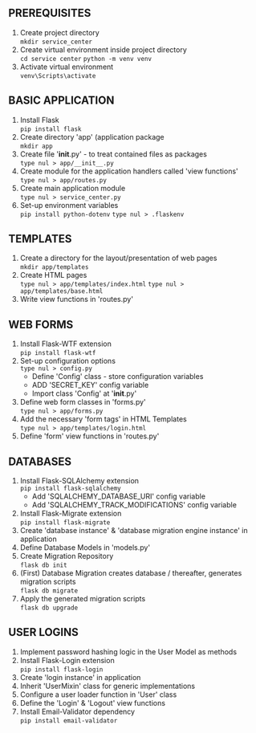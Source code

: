 ## PREREQUISITES
1. Create project directory</br>
    ```mkdir service_center```
2. Create virtual environment inside project directory</br>
    ```cd service center```
    ```python -m venv venv```
3. Activate virtual environment</br>
    ```venv\Scripts\activate```

## BASIC APPLICATION
1. Install Flask</br>
    ```pip install flask```
2. Create directory 'app' (application package</br>
    ```mkdir app```
3. Create file '__init__.py' - to treat contained files as packages</br>
    ```type nul > app/__init__.py```
4. Create module for the application handlers called 'view functions'</br>
    ```type nul > app/routes.py```
5. Create main application module</br>
    ```type nul > service_center.py```
6. Set-up environment variables</br>
    ```pip install python-dotenv```
    ```type nul > .flaskenv```

## TEMPLATES
1. Create a directory for the layout/presentation of web pages</br>
    ```mkdir app/templates```
2. Create HTML pages</br>
    ```type nul > app/templates/index.html```
    ```type nul > app/templates/base.html```
3. Write view functions in 'routes.py'</br>

## WEB FORMS
1. Install Flask-WTF extension</br>
    ```pip install flask-wtf```
2. Set-up configuration options</br>
    ```type nul > config.py```
    - Define 'Config' class - store configuration variables
    - ADD 'SECRET_KEY' config variable
    - Import class 'Config' at '__init__.py'
3. Define web form classes in 'forms.py'</br>
    ```type nul > app/forms.py```
4. Add the necessary 'form tags' in HTML Templates</br>
    ```type nul > app/templates/login.html```
5. Define 'form' view functions in 'routes.py'</br>

## DATABASES
1. Install Flask-SQLAlchemy extension</br>
    ```pip install flask-sqlalchemy```
    - Add 'SQLALCHEMY_DATABASE_URI' config variable
    - Add 'SQLALCHEMY_TRACK_MODIFICATIONS' config variable
2. Install Flask-Migrate extension</br>
    ```pip install flask-migrate```
3. Create 'database instance' & 'database migration engine instance' in application</br>
4. Define Database Models in 'models.py'</br>
5. Create Migration Repository</br>
    ```flask db init```
6. (First) Database Migration creates database / thereafter, generates migration scripts</br>
    ```flask db migrate```
7. Apply the generated migration scripts</br>
    ```flask db upgrade```

## USER LOGINS
1. Implement password hashing logic in the User Model as methods</br>
2. Install Flask-Login extension</br>
    ```pip install flask-login```
3. Create 'login instance' in application</br>
4. Inherit 'UserMixin' class for generic implementations </br>
5. Configure a user loader function in 'User' class</br>
6. Define the 'Login' & 'Logout' view functions</br>
7. Install Email-Validator dependency</br>
    ```pip install email-validator```
    





